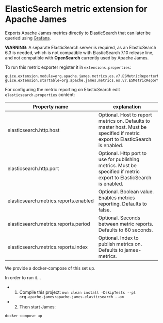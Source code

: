 # ElasticSearch metric extension for Apache James

Exports Apache James metrics directly to ElasticSearch that can later be queried 
using [Grafana](https://grafana.com/).

**WARNING**: A separate ElasticSearch server is required, as an ElasticSearch 6.3 is needed, which is not compatible with
 ElasticSearch 7.10 release line, and not compatible with **OpenSearch** currently used by Apache James.
 

To run this metric exporter register it in `extensions.properties`:

```
guice.extension.module=org.apache.james.metrics.es.v7.ESMetricReporterModule
guice.extension.startable=org.apache.james.metrics.es.v7.ESMetricReporter
```


For configuring the metric reporting on ElasticSearch edit `elasticsearch.properties` content:

| Property name | explanation |
|---|---|
| elasticsearch.http.host | Optional. Host to report metrics on. Defaults to master host. Must be specified if metric export to ElasticSearch is enabled. |
| elasticsearch.http.port | Optional. Http port to use for publishing metrics. Must be specified if metric export to ElasticSearch is enabled.|
| elasticsearch.metrics.reports.enabled | Optional. Boolean value. Enables metrics reporting. Defaults to false. |
| elasticsearch.metrics.reports.period | Optional. Seconds between metric reports. Defaults to 60 seconds. |
| elasticsearch.metrics.reports.index | Optional. Index to publish metrics on. Defaults to james-metrics.|

We provide a docker-compose of this set up. 

In order to run it...

 - 1. Compile this project: `mvn clean install -DskipTests --pl org.apache.james:apache-james-elasticsearch --am`
 
 - 2. Then start James:

```
docker-compose up
```
